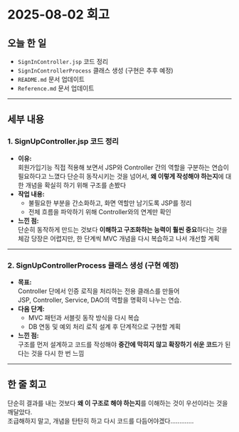 # 2025-08-02 회고

## 오늘 한 일
- `SignInController.jsp` 코드 정리  
- `SignInControllerProcess` 클래스 생성 (구현은 추후 예정)  
- `README.md` 문서 업데이트  
- `Reference.md` 문서 업데이트  

---

## 세부 내용

### 1. SignUpController.jsp 코드 정리
- **이유:**  
 회원가입기능 직접 적용해 보면서 JSP와 Controller 간의 역할을 구분하는 연습이 필요하다고 느꼈다
  단순히 동작시키는 것을 넘어서, **왜 이렇게 작성해야 하는지**에 대한 개념을 확실히 하기 위해 구조를 손봤다
- **작업 내용:**  
  - 불필요한 부분을 간소화하고, 화면 역할만 남기도록 JSP를 정리
  - 전체 흐름을 파악하기 위해 Controller와의 연계만 확인
- **느낀 점:**  
  단순히 동작하게 만드는 것보다 **이해하고 구조화하는 능력이 훨씬 중요**하다는 것을 체감
  당장은 어렵지만, 한 단계씩 MVC 개념을 다시 복습하고 나서 개선할 계획

---

### 2. SignUpControllerProcess 클래스 생성 (구현 예정)
- **목표:**  
  Controller 단에서 인증 로직을 처리하는 전용 클래스를 만들어  
  JSP, Controller, Service, DAO의 역할을 명확히 나누는 연습.
- **다음 단계:**  
  - MVC 패턴과 서블릿 동작 방식을 다시 복습  
  - DB 연동 및 예외 처리 로직 설계 후 단계적으로 구현할 계획
- **느낀 점:**  
  구조를 먼저 설계하고 코드를 작성해야 **중간에 막히지 않고 확장하기 쉬운 코드**가 된다는 것을 다시 한 번 느낌

---

## 한 줄 회고
단순히 결과를 내는 것보다 **왜 이 구조로 해야 하는지**를 이해하는 것이 우선이라는 것을 깨달았다.  
조급해하지 말고, 개념을 탄탄히 하고 다시 코드를 다듬어야겠다.............